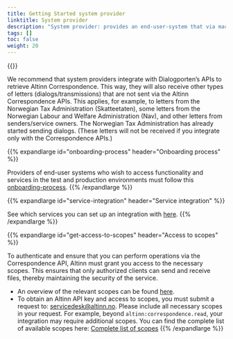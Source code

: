 ```yaml
---
title: Getting Started system provider
linktitle: System provider
description: "System provider: provides an end-user-system that via machine-to-machine integration can receive Altinn messages."
tags: []
toc: false
weight: 20
---
```


{{<children />}}

We recommend that system providers integrate with Dialogporten’s APIs to retrieve Altinn Correspondence. This way, they will also receive other types of letters (dialogs/transmissions) that are not sent via the Altinn Correspondence APIs. This applies, for example, to letters from the Norwegian Tax Administration (Skatteetaten), some letters from the Norwegian Labour and Welfare Administration (Nav), and other letters from senders/service owners. The Norwegian Tax Administration has already started sending dialogs. (These letters will not be received if you integrate only with the Correspondence APIs.)


{{% expandlarge id="onboarding-process" header="Onboarding process" %}}

Providers of end-user systems who wish to access functionality and services in the test and production environments must follow this [onboarding-process](https://samarbeid.digdir.no/altinn/kom-i-gang/2868).
{{% /expandlarge %}}


{{% expandlarge id="service-integration" header="Service integration" %}}

See which services you can set up an integration with [here](https://samarbeid.digdir.no/altinn/integrasjon-mot-tjenester/2412).
{{% /expandlarge %}}


{{% expandlarge id="get-access-to-scopes" header="Access to scopes" %}}

To authenticate and ensure that you can perform operations via the Correspondence API, Altinn must grant you access to the necessary scopes. This ensures that only authorized clients can send and receive files, thereby maintaining the security of the service. 

- An overview of the relevant scopes can be found [here](https://samarbeid.digdir.no/altinn/scopeoversikt-produkt-og-funksjonsomrade/3017).
- To obtain an Altinn API key and access to scopes, you must submit a request to: [servicedesk@altinn.no](mailto:servicedesk@altinn.no).
Please include all necessary scopes in your request. For example, beyond `altinn:correspondence.read`, your integration may require additional scopes. 
You can find the complete list of available scopes here: [Complete list of scopes](https://docs.altinn.studio/api/authentication/digdirscopes/)
{{% /expandlarge %}}